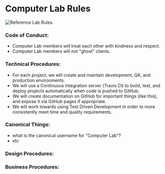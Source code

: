 # Computer Lab Rules

![Reference Lab Rules.](https://s-media-cache-ak0.pinimg.com/originals/b5/56/89/b55689ffec09c9e77d39b12fffccc8cf.jpg)

### Code of Conduct:
- Computer Lab members will treat each other with kindness and respect.
- Computer Lab members will not "ghost" clients.

### Technical Procedures:
- For each project, we will create and maintain development, QA, and production environments.
- We will use a Continuous Integration server (Travis CI) to build, test, and deploy projects 
  automatically when code is pushed to GitHub. 
- We will create documentation on GitHub for important things (like this), and expose it via GitHub 
  pages if appropriate.
- We will work towards using Test Driven Development in order to more consistently meet time and
  quality requirements.

### Canonical Things:
- what is the canonical username for "Computer Lab"?
- etc

### Design Procedures:

### Business Procedures:


